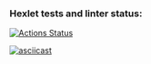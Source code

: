 ### Hexlet tests and linter status:
[![Actions Status](https://github.com/aneutepo/python-project-49/actions/workflows/hexlet-check.yml/badge.svg)](https://github.com/aneutepo/python-project-49/actions)

[![asciicast](https://asciinema.org/a/iQqNscIMhGrqBCQnfGiYUrU18.svg)](https://asciinema.org/a/iQqNscIMhGrqBCQnfGiYUrU18)
